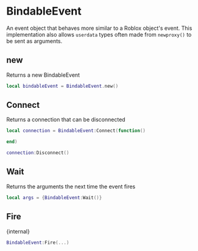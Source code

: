 # BindableEvent

An event object that behaves more similar to a Roblox object's event. This implementation also allows `userdata` types often made from `newproxy()` to be sent as arguments.

## new

Returns a new BindableEvent

```lua
local bindableEvent = BindableEvent.new()
```

## Connect

Returns a connection that can be disconnected

```lua
local connection = BindableEvent:Connect(function()

end)

connection:Disconnect()
```

## Wait

Returns the arguments the next time the event fires

```lua
local args = {BindableEvent:Wait()}
```

## Fire
{internal}

```lua
BindableEvent:Fire(...)
```